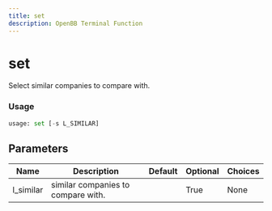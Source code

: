 ```yaml
---
title: set
description: OpenBB Terminal Function
---
```


# set

Select similar companies to compare with.

### Usage 
```python
usage: set [-s L_SIMILAR]
```

## Parameters

| Name | Description | Default | Optional | Choices |
| ---- | ----------- | ------- | -------- | ------- |
| l_similar | similar companies to compare with. |  | True | None |


